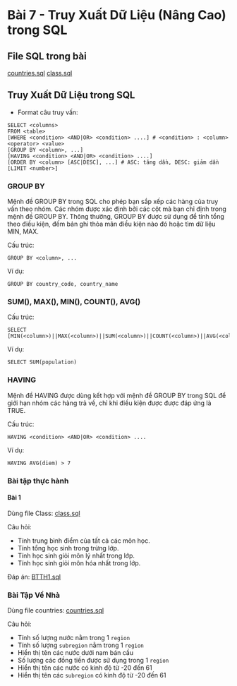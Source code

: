 # Bài 7 - Truy Xuất Dữ Liệu (Nâng Cao) trong SQL


## File SQL trong bài
[countries.sql](./countries.sql)
[class.sql](./class.sql)

## Truy Xuất Dữ Liệu trong SQL

- Format câu truy vấn:
```
SELECT <columns>
FROM <table>
[WHERE <condition> <AND|OR> <condition> ....] # <condition> : <column> <operator> <value>
[GROUP BY <column>, ...]
[HAVING <condition> <AND|OR> <condition> ....]
[ORDER BY <column> [ASC|DESC], ...] # ASC: tăng dần, DESC: giảm dần
[LIMIT <number>]
```
### GROUP BY
Mệnh đề GROUP BY trong SQL cho phép bạn sắp xếp các hàng của truy vấn theo nhóm. Các nhóm được xác định bởi các cột mà bạn chỉ định trong mệnh đề GROUP BY. Thông thường, GROUP BY được sử dụng để tính tổng theo điều kiện, đếm bản ghi thỏa mãn điều kiện nào đó hoặc tìm dữ liệu MIN, MAX.


Cấu trúc:
```
GROUP BY <column>, ...
```

Ví dụ:
```
GROUP BY country_code, country_name
```


### SUM(), MAX(), MIN(), COUNT(), AVG()

Cấu trúc:
```
SELECT [MIN(<column>)||MAX(<column>)||SUM(<column>)||COUNT(<column>)||AVG(<column>)]
```

Ví dụ:
```
SELECT SUM(population)
```

### HAVING
Mệnh đề HAVING được dùng kết hợp với mệnh đề GROUP BY trong SQL để giới hạn nhóm các hàng trả về, chỉ khi điều kiện được được đáp ứng là TRUE.

Cấu trúc:
```
HAVING <condition> <AND|OR> <condition> ....
```

Ví dụ:
```
HAVING AVG(diem) > 7
```

### Bài tập thực hành

#### Bài 1
Dùng file Class: [class.sql](./class.sql)

Câu hỏi:
- Tính trung bình điểm của tất cả các môn học.
- Tính tổng học sinh trong trừng lớp.
- Tính học sinh giỏi môn lý nhất trong lớp.
- Tính học sinh giỏi môn hóa nhất trong lớp.

Đáp án: [BTTH1.sql](./BTTH1.sql)

### Bài Tập Về Nhà
Dùng file countries: [countries.sql](./countries.sql)

Câu hỏi:
- Tính số lượng nước nằm trong 1 `region`
- Tính số lượng `subregion` nằm trong 1 `region`
- Hiển thị tên các nước dưới nam bán cầu
- Số lượng các đồng tiền được sử dụng trong 1 `region`
- Hiển thị tên các nước có kinh độ từ -20 đến 61
- Hiển thị tên các `subregion` có kinh độ từ -20 đến 61
